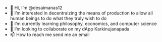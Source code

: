 - 👋 Hi, I’m @desaimanas12
- 👀 I’m interested in decentralzing the means of production to allow all human beings to do what they truly wish to do
- 🌱 I’m currently learning philosophy, economics, and computer science
- 💞️ I’m looking to collaborate on my dApp Karkinujanapada
- 📫 How to reach me send me an email

<!---
desaimanas12/desaimanas12 is a ✨ special ✨ repository because its `README.md` (this file) appears on your GitHub profile.
You can click the Preview link to take a look at your changes.
--->
